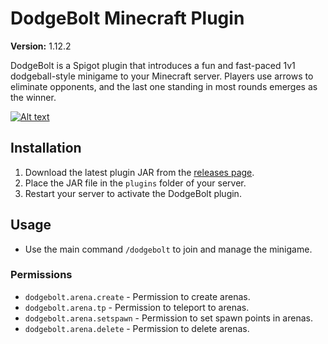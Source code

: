 # DodgeBolt Minecraft Plugin

**Version:** 1.12.2

DodgeBolt is a Spigot plugin that introduces a fun and fast-paced 1v1 dodgeball-style minigame to your Minecraft server. Players use arrows to eliminate opponents, and the last one standing in most rounds emerges as the winner.

[![Alt text](https://img.youtube.com/vi/z63Hn3OfO98/0.jpg)](https://www.youtube.com/watch?v=z63Hn3OfO98)

## Installation

1. Download the latest plugin JAR from the [releases page](https://github.com/PancakeTaste/Dodgebolt/releases).
2. Place the JAR file in the `plugins` folder of your server.
3. Restart your server to activate the DodgeBolt plugin.

## Usage

- Use the main command `/dodgebolt` to join and manage the minigame.

### Permissions

- `dodgebolt.arena.create` - Permission to create arenas.
- `dodgebolt.arena.tp` - Permission to teleport to arenas.
- `dodgebolt.arena.setspawn` - Permission to set spawn points in arenas.
- `dodgebolt.arena.delete` - Permission to delete arenas.
